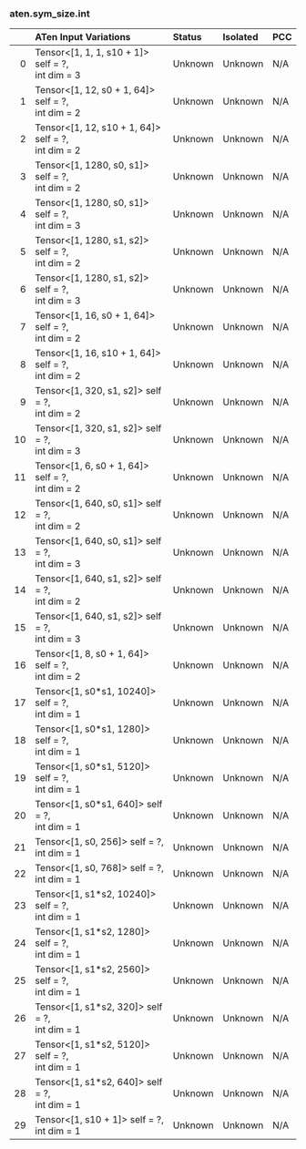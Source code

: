 ### aten.sym_size.int
|    | ATen Input Variations                                 | Status   | Isolated   | PCC   |
|---:|:------------------------------------------------------|:---------|:-----------|:------|
|  0 | Tensor<[1, 1, 1, s10 + 1]> self = ?,<br>int dim = 3   | Unknown  | Unknown    | N/A   |
|  1 | Tensor<[1, 12, s0 + 1, 64]> self = ?,<br>int dim = 2  | Unknown  | Unknown    | N/A   |
|  2 | Tensor<[1, 12, s10 + 1, 64]> self = ?,<br>int dim = 2 | Unknown  | Unknown    | N/A   |
|  3 | Tensor<[1, 1280, s0, s1]> self = ?,<br>int dim = 2    | Unknown  | Unknown    | N/A   |
|  4 | Tensor<[1, 1280, s0, s1]> self = ?,<br>int dim = 3    | Unknown  | Unknown    | N/A   |
|  5 | Tensor<[1, 1280, s1, s2]> self = ?,<br>int dim = 2    | Unknown  | Unknown    | N/A   |
|  6 | Tensor<[1, 1280, s1, s2]> self = ?,<br>int dim = 3    | Unknown  | Unknown    | N/A   |
|  7 | Tensor<[1, 16, s0 + 1, 64]> self = ?,<br>int dim = 2  | Unknown  | Unknown    | N/A   |
|  8 | Tensor<[1, 16, s10 + 1, 64]> self = ?,<br>int dim = 2 | Unknown  | Unknown    | N/A   |
|  9 | Tensor<[1, 320, s1, s2]> self = ?,<br>int dim = 2     | Unknown  | Unknown    | N/A   |
| 10 | Tensor<[1, 320, s1, s2]> self = ?,<br>int dim = 3     | Unknown  | Unknown    | N/A   |
| 11 | Tensor<[1, 6, s0 + 1, 64]> self = ?,<br>int dim = 2   | Unknown  | Unknown    | N/A   |
| 12 | Tensor<[1, 640, s0, s1]> self = ?,<br>int dim = 2     | Unknown  | Unknown    | N/A   |
| 13 | Tensor<[1, 640, s0, s1]> self = ?,<br>int dim = 3     | Unknown  | Unknown    | N/A   |
| 14 | Tensor<[1, 640, s1, s2]> self = ?,<br>int dim = 2     | Unknown  | Unknown    | N/A   |
| 15 | Tensor<[1, 640, s1, s2]> self = ?,<br>int dim = 3     | Unknown  | Unknown    | N/A   |
| 16 | Tensor<[1, 8, s0 + 1, 64]> self = ?,<br>int dim = 2   | Unknown  | Unknown    | N/A   |
| 17 | Tensor<[1, s0*s1, 10240]> self = ?,<br>int dim = 1    | Unknown  | Unknown    | N/A   |
| 18 | Tensor<[1, s0*s1, 1280]> self = ?,<br>int dim = 1     | Unknown  | Unknown    | N/A   |
| 19 | Tensor<[1, s0*s1, 5120]> self = ?,<br>int dim = 1     | Unknown  | Unknown    | N/A   |
| 20 | Tensor<[1, s0*s1, 640]> self = ?,<br>int dim = 1      | Unknown  | Unknown    | N/A   |
| 21 | Tensor<[1, s0, 256]> self = ?,<br>int dim = 1         | Unknown  | Unknown    | N/A   |
| 22 | Tensor<[1, s0, 768]> self = ?,<br>int dim = 1         | Unknown  | Unknown    | N/A   |
| 23 | Tensor<[1, s1*s2, 10240]> self = ?,<br>int dim = 1    | Unknown  | Unknown    | N/A   |
| 24 | Tensor<[1, s1*s2, 1280]> self = ?,<br>int dim = 1     | Unknown  | Unknown    | N/A   |
| 25 | Tensor<[1, s1*s2, 2560]> self = ?,<br>int dim = 1     | Unknown  | Unknown    | N/A   |
| 26 | Tensor<[1, s1*s2, 320]> self = ?,<br>int dim = 1      | Unknown  | Unknown    | N/A   |
| 27 | Tensor<[1, s1*s2, 5120]> self = ?,<br>int dim = 1     | Unknown  | Unknown    | N/A   |
| 28 | Tensor<[1, s1*s2, 640]> self = ?,<br>int dim = 1      | Unknown  | Unknown    | N/A   |
| 29 | Tensor<[1, s10 + 1]> self = ?,<br>int dim = 1         | Unknown  | Unknown    | N/A   |

